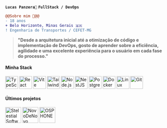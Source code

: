 **`Lucas Panzera🦦`** **`FullStack / DevOps`**
```diff
@@Sobre mim 🦦@@
- 18 anos
+ Belo Horizonte, Minas Gerais 🇧🇷
! Engenharia de Transportes / CEFET-MG
```
> **"Desde a arquitetura inicial até a otimização de código e implementação de DevOps, gosto de aprender sobre a eficiência, agilidade e uma excelente experiência para o usuário em cada fase do processo."**

#### **Minha Stack**

<p>
  <img src="https://cdn.jsdelivr.net/gh/devicons/devicon/icons/typescript/typescript-original.svg" alt="TypeScript" width="40" height="40" />
  <img src="https://cdn.jsdelivr.net/gh/devicons/devicon/icons/react/react-original.svg" alt="React" width="40" height="40" />
  <img src="https://cdn.jsdelivr.net/gh/devicons/devicon/icons/vitejs/vitejs-original.svg" alt="Vite" width="40" height="40" />
  <img src="https://cdn.jsdelivr.net/gh/devicons/devicon/icons/tailwindcss/tailwindcss-original.svg" alt="Tailwind CSS" width="40" height="40" />
  <img src="https://cdn.jsdelivr.net/gh/devicons/devicon/icons/nodejs/nodejs-original.svg" alt="Node.js" width="40" height="40" />
  <img src="https://www.svgrepo.com/show/354113/nextjs-icon.svg" alt="NestJS" width="40" height="40" />
  <img src="https://cdn.jsdelivr.net/gh/devicons/devicon/icons/postgresql/postgresql-original.svg" alt="Postgres" width="40" height="40" />
  <img src="https://cdn.jsdelivr.net/gh/devicons/devicon/icons/docker/docker-original.svg" alt="Docker" width="40" height="40" />
  <img src="https://cdn.jsdelivr.net/gh/devicons/devicon/icons/linux/linux-original.svg" alt="Linux" width="40" height="40" />
  <img src="https://cdn.jsdelivr.net/gh/devicons/devicon/icons/git/git-original.svg" alt="Git" width="40" height="40" />
</p>

#### **Últimos projetos**

<a href="https://stelestial.app/"><img src="https://stelestial.app/_next/static/media/logo.aabf6480.svg" alt="Stelestial Software" width="50" height="50"></a>
<a href="https://novoden0v0.com.br"><img src="https://novoden0v0.com.br/icon.png" alt="NovoDeNovo" width="50" height="50"></a>
<a href="https://www.youtube.com/watch?v=FxNJWu2T4ow"><img src="https://raw.githubusercontent.com/lucaspanzera1/osphone/refs/heads/main/apps/web/public/logo.png" alt="OSPHONE" width="50" height="50"></a>
